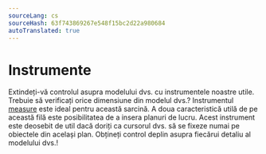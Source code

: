 ```yaml
---
sourceLang: cs
sourceHash: 63f743869267e548f15bc2d22a980684
autoTranslated: true
---
```


# Instrumente
Extindeți-vă controlul asupra modelului dvs. cu instrumentele noastre utile. Trebuie să verificați orice dimensiune din modelul dvs.? Instrumentul [measure](measureTool.md) este ideal pentru această sarcină. A doua caracteristică utilă de pe această filă este posibilitatea de a insera planuri de lucru. Acest instrument este deosebit de util dacă doriți ca cursorul dvs. să se fixeze numai pe obiectele din același plan. Obțineți control deplin asupra fiecărui detaliu al modelului dvs.!
